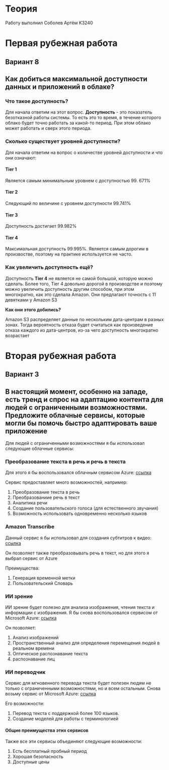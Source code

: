 # Теория

Работу выполнил Соболев Артём K3240

# Первая рубежная работа

## Вариант 8

## Как добиться максимальной доступности данных и приложений в облаке?

### Что такое доступность?

Для начала ответим на этот вопрос. **Доступность** - это показатель безотказной работы системы. То есть это то время, в течение которого облако будет точно работать за какой-то период. При этом облако может работать и сверх этого периода.

### Сколько существует уровней доступности?

Для начала ответим на вопрос о количестве уровней доступности и что они означают:

#### **Tier 1**

Является самым минимальным уровнем с доступностью 99.
671%

#### **Tier 2**

Следующий по величине с уровнем доступности
99.741%

#### **Tier 3**

Доступность достигает
99.982%

#### **Tier 4**

Максимальная доступность 99.995%. Является самым дорогим в произвостве, поэтому на практике используется не часто.

### Как увеличить доступность ещё?

Доступность **Tier 4** не является не самой большой, которую можно сделать. Более того, Tier 4 довольно дорогой в производстве и поэтому можно увеличить доступность другим способом, при этом многократно, как это сделала Amazon. Они предлагают точность с 11 девятками у Amazon S3

**Как они этого добились?**

Amazon S3 распределяет данные по нескольким дата-центрам в разных зонах. Тогда вероятность отказа будет считаться как произведение отказа каждого из дата-центров, из-за чего доступность многократно возрастает

# Вторая рубежная работа

## Вариант 3

## В настоящий момент, особенно на западе, есть тренд и спрос на адаптацию контента для людей с ограниченными возможностями. Предложите облачные сервисы, которые могли бы помочь быстро адаптировать ваше приложение

Для людей с ограниченными возможностями я бы использовал следующие облачные сервисы:

### Преобразование текста в речь и речь в текста

Для этого я бы воспользовался облачным сервисом Azure: [ссылка](https://azure.microsoft.com/ru-ru/products/ai-services/ai-speech#Pricing)

Сервис предоставляет много возможностей, например:

1. Преобразование текста в речь
2. Преобразованиие речь в текст
3. Аналитика речи
4. Создание пользовательского голоса (для естественного звучания)
5. Возможность использовать одновременно несколько языков

### Amazon Transcribe

Данный сервис я бы использовал для создания субтитров к видео: [ссылка](https://www.amazonaws.cn/en/transcribe/)

Он позволяет также преобразовывать речь в текст, но для этого я выбрал сервис от Azure

Преимущества:

1. Генерация временной метки
2. Пользовательский Словарь

### ИИ зрение

ИИ зрение будет полезно для анализа изображения, чтения текста и информации с изображения. Я бы снова воспользовался сервисом от Microsoft Azure: [ссылка](https://azure.microsoft.com/ru-ru/products/ai-services/ai-vision)

Он позволяет:

1. Анализ изображений
2. Пространственный анализ для определения перемещения людей в реальном времени
3. Оптическое распознавание текста
4. распознавание лиц

### ИИ переводчик

Сервис для мгновенного перевода текста будет полезен людям не только с ограниченными возможностями, но и всем остальным. Снова возьму сервис от Microsoft Azure: [ссылка](https://azure.microsoft.com/ru-ru/products/ai-services/ai-translator)

Его возможности:

1. Перевод текста с поддержкой более 100 языков.
2. Создание моделей для работы с терминологией

#### Общие преимущества этих сервисов

Также все эти сервисы объединяют следующие возможности:

1. Есть бесплатный пробный период
2. Хорошая безопасность
3. Доступные цены
